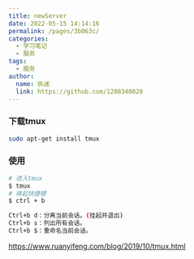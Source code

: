 ```yaml
---
title: newServer
date: 2022-05-15 14:14:16
permalink: /pages/3b063c/
categories: 
  - 学习笔记
  - 服务
tags: 
  - 服务
author: 
  name: 执迷
  link: https://github.com/1208340028
---
```

### 下载tmux
```bash
sudo apt-get install tmux
```

### 使用
```bash
# 进入tmux
$ tmux 
# 唤起快捷键
$ ctrl + b

Ctrl+b d：分离当前会话。(挂起并退出)
Ctrl+b s：列出所有会话。
Ctrl+b $：重命名当前会话。
```
https://www.ruanyifeng.com/blog/2019/10/tmux.html

 